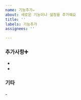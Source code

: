 ```yaml
---
name: 기능추가✏️
about: 새로운 기능이나 설정을 추가해요
title: ''
labels: 기능추가
assignees: ''

---
```


### 추가사항➕

- <!-- 추가사항 -->
-

### 기타

-<!-- 따로 필요한 내용 -->
